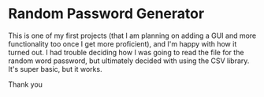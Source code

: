 # Random Password Generator

This is one of my first projects (that I am planning on adding a GUI and more functionality too once I get more proficient), and I'm happy with how it turned out. I had trouble deciding how I was going to read the file for the random word password, but ultimately decided with using the CSV library. It's super basic, but it works.

Thank you 
